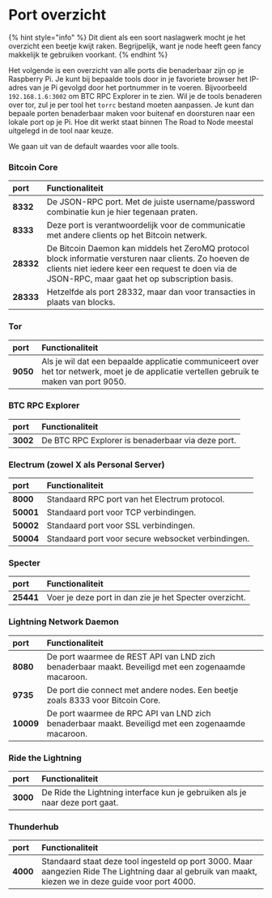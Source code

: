 # Port overzicht

{% hint style="info" %}
Dit dient als een soort naslagwerk mocht je het overzicht een beetje kwijt raken. Begrijpelijk, want je node heeft geen fancy makkelijk te gebruiken voorkant.
{% endhint %}

Het volgende is een overzicht van alle ports die benaderbaar zijn op je Raspberry Pi. Je kunt bij bepaalde tools door in je favoriete browser het IP-adres van je Pi gevolgd door het portnummer in te voeren. Bijvoorbeeld `192.168.1.6:3002` om BTC RPC Explorer in te zien. Wil je de tools benaderen over tor, zul je per tool het `torrc` bestand moeten aanpassen. Je kunt dan bepaale porten benaderbaar maken voor buitenaf en doorsturen naar een lokale port op je Pi. Hoe dit werkt staat binnen The Road to Node meestal uitgelegd in de tool naar keuze.

We gaan uit van de default waardes voor alle tools.

### Bitcoin Core

| port | Functionaliteit |
| :--- | :--- |
| **8332** | De JSON-RPC port. Met de juiste username/password combinatie kun je hier tegenaan praten. |
| **8333** | Deze port is verantwoordelijk voor de communicatie met andere clients op het Bitcoin netwerk. |
| **28332** | De Bitcoin Daemon kan middels het ZeroMQ protocol block informatie versturen naar clients. Zo hoeven de clients niet iedere keer een request te doen via de JSON-RPC, maar gaat het op subscription basis. |
| **28333** | Hetzelfde als port 28332, maar dan voor transacties in plaats van blocks. |

### Tor

| port | Functionaliteit |
| :--- | :--- |
| **9050** | Als je wil dat een bepaalde applicatie communiceert over het tor netwerk, moet je de applicatie vertellen gebruik te maken van port 9050. |

### BTC RPC Explorer

| port | Functionaliteit |
| :--- | :--- |
| **3002** | De BTC RPC Explorer is benaderbaar via deze port. |

### Electrum \(zowel X als Personal Server\)

| port | Functionaliteit |
| :--- | :--- |
| **8000** | Standaard RPC port van het Electrum protocol. |
| **50001** | Standaard port voor TCP verbindingen. |
| **50002** | Standaard port voor SSL verbindingen. |
| **50004** | Standaard port voor secure websocket verbindingen. |

### Specter

| port | Functionaliteit |
| :--- | :--- |
| **25441** | Voer je deze port in dan zie je het Specter overzicht. |

### Lightning Network Daemon

| port | Functionaliteit |
| :--- | :--- |
| **8080** | De port waarmee de REST API van LND zich benaderbaar maakt. Beveiligd met een zogenaamde macaroon. |
| **9735** | De port die connect met andere nodes. Een beetje zoals 8333 voor Bitcoin Core. |
| **10009** | De port waarmee de RPC API van LND zich benaderbaar maakt. Beveiligd met een zogenaamde macaroon. |

### Ride the Lightning

| port | Functionaliteit |
| :--- | :--- |
| **3000** | De Ride the Lightning interface kun je gebruiken als je naar deze port gaat. |

### Thunderhub

| port | Functionaliteit |
| :--- | :--- |
| **4000** | Standaard staat deze tool ingesteld op port 3000. Maar aangezien Ride The Lightning daar al gebruik van maakt, kiezen we in deze guide voor port 4000. |

